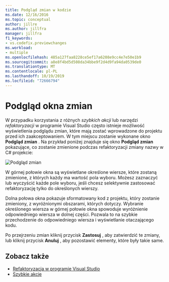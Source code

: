 ```yaml
---
title: Podgląd zmian w kodzie
ms.date: 12/16/2016
ms.topic: conceptual
author: jillre
ms.author: jillfra
manager: jillfra
f1_keywords:
- vs.codefix.previewchanges
ms.workload:
- multiple
ms.openlocfilehash: 485a127faa8228ce5ef17a6208e9cc4e7e50e1b9
ms.sourcegitcommit: a8e8f4bd5d508da34bbe9f2d4d9fa94da0539de0
ms.translationtype: MT
ms.contentlocale: pl-PL
ms.lasthandoff: 10/19/2019
ms.locfileid: "72666794"
---
```

# <a name="preview-changes-window"></a>Podgląd okna zmian

W przypadku korzystania z różnych *szybkich akcji* lub narzędzi *refaktoryzacji* w programie Visual Studio często istnieje możliwość wyświetlenia podglądu zmian, które mają zostać wprowadzone do projektu przed ich zaakceptowaniem. W tym miejscu zostanie wykonane okno **Podgląd zmian** .  Na przykład poniżej znajduje się okno **Podgląd zmian** pokazujące, co zostanie zmienione podczas refaktoryzacji zmiany nazwy w C# projekcie:

![Podgląd zmian](media/previewchanges.png)

W górnej połowie okna są wyświetlane określone wiersze, które zostaną zmienione, z których każdy ma wartość pola wyboru. Możesz zaznaczyć lub wyczyścić każde pole wyboru, jeśli chcesz selektywnie zastosować refaktoryzację tylko do określonych wierszy.

Dolna połowa okna pokazuje sformatowany kod z projektu, który zostanie zmieniony, z wyróżnionymi obszarami, których dotyczy. Wybranie określonego wiersza w górnej połowie okna spowoduje wyróżnienie odpowiedniego wiersza w dolnej części. Pozwala to na szybkie przechodzenie do odpowiedniego wiersza i wyświetlanie otaczającego kodu.

Po przejrzeniu zmian kliknij przycisk **Zastosuj** , aby zatwierdzić te zmiany, lub kliknij przycisk **Anuluj** , aby pozostawić elementy, które były takie same.

## <a name="see-also"></a>Zobacz także

- [Refaktoryzacja w programie Visual Studio](../ide/refactoring-in-visual-studio.md)
- [Szybkie akcje](../ide/quick-actions.md)
